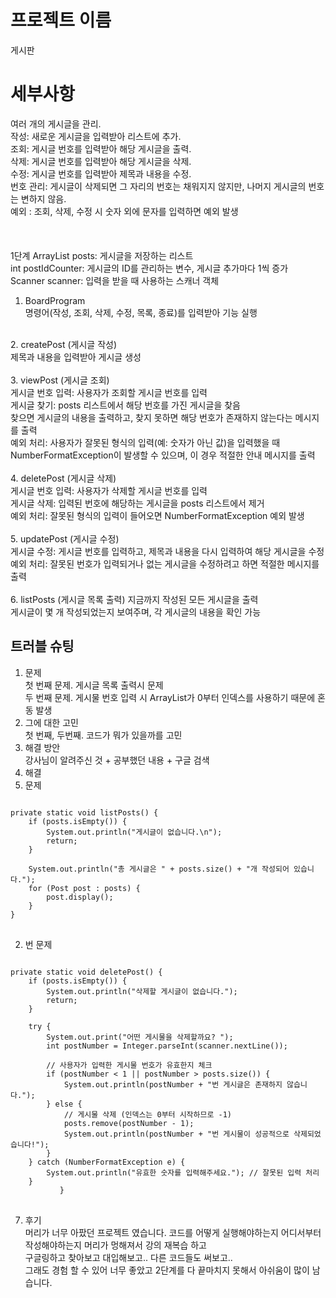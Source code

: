 # 프로젝트 이름
게시판

# 세부사항
여러 개의 게시글을 관리.<br/>
작성: 새로운 게시글을 입력받아 리스트에 추가.<br/>
조회: 게시글 번호를 입력받아 해당 게시글을 출력.<br/>
삭제: 게시글 번호를 입력받아 해당 게시글을 삭제.<br/>
수정: 게시글 번호를 입력받아 제목과 내용을 수정.<br/>
번호 관리: 게시글이 삭제되면 그 자리의 번호는 채워지지 않지만, 나머지 게시글의 번호는 변하지 않음.<br/>
예외 : 조회, 삭제, 수정 시 숫자 외에 문자를 입력하면 예외 발생<br/>
<br/>
<br/>
<br/>
1단계
ArrayList<Post> posts: 게시글을 저장하는 리스트<br/>
int postIdCounter: 게시글의 ID를 관리하는 변수, 게시글 추가마다 1씩 증가<br/>
Scanner scanner: 입력을 받을 때 사용하는 스캐너 객체<br/>
1.  BoardProgram<br/>
명령어(작성, 조회, 삭제, 수정, 목록, 종료)를 입력받아 기능 실행<br/>
<br/>
2. createPost (게시글 작성)<br/>
제목과 내용을 입력받아 게시글 생성<br/>
<br/>
3. viewPost (게시글 조회)<br/>
게시글 번호 입력: 사용자가 조회할 게시글 번호를 입력<br/>
게시글 찾기: posts 리스트에서 해당 번호를 가진 게시글을 찾음<br/>
찾으면 게시글의 내용을 출력하고, 찾지 못하면 해당 번호가 존재하지 않는다는 메시지를 출력<br/>
예외 처리: 사용자가 잘못된 형식의 입력(예: 숫자가 아닌 값)을 입력했을 때<br/>
NumberFormatException이 발생할 수 있으며, 이 경우 적절한 안내 메시지를 출력<br/>
<br/>
4. deletePost (게시글 삭제)<br/>
게시글 번호 입력: 사용자가 삭제할 게시글 번호를 입력<br/>
게시글 삭제: 입력된 번호에 해당하는 게시글을 posts 리스트에서 제거<br/>
예외 처리: 잘못된 형식의 입력이 들어오면 NumberFormatException 예외 발생<br/>
<br/>
5. updatePost (게시글 수정)<br/>
게시글 수정: 게시글 번호를 입력하고, 제목과 내용을 다시 입력하여 해당 게시글을 수정<br/>
예외 처리: 잘못된 번호가 입력되거나 없는 게시글을 수정하려고 하면 적절한 메시지를 출력<br/>
<br/>
6. listPosts (게시글 목록 출력)
지금까지 작성된 모든 게시글을 출력<br/>
게시글이 몇 개 작성되었는지 보여주며, 각 게시글의 내용을 확인 가능<br/>


## 트러블 슈팅
1. 문제<br/>
   첫 번째 문제. 게시글 목록 출력시 문제 <br/>
   두 번째 문제. 게시물 번호 입력 시 ArrayList가 0부터 인덱스를 사용하기 때문에 혼동 발생 <br/>
3. 그에 대한 고민<br/>
   첫 번째, 두번째. 코드가 뭐가 있을까를 고민<br/>
5. 해결 방안<br/>
    강사님이 알려주신 것 + 공부했던 내용 + 구글 검색<br/>
6. 해결<br/>
1. 문제
<pre>
<code>
private static void listPosts() {
    if (posts.isEmpty()) {
        System.out.println("게시글이 없습니다.\n");
        return;
    }

    System.out.println("총 게시글은 " + posts.size() + "개 작성되어 있습니다.");
    for (Post post : posts) {
        post.display();
    }
}
</code>
</pre>
2. 번 문제
<pre>
<code>
private static void deletePost() {
    if (posts.isEmpty()) {
        System.out.println("삭제할 게시글이 없습니다.");
        return;
    }

    try {
        System.out.print("어떤 게시물을 삭제할까요? ");
        int postNumber = Integer.parseInt(scanner.nextLine());

        // 사용자가 입력한 게시물 번호가 유효한지 체크
        if (postNumber < 1 || postNumber > posts.size()) {
            System.out.println(postNumber + "번 게시글은 존재하지 않습니다.");
        } else {
            // 게시물 삭제 (인덱스는 0부터 시작하므로 -1)
            posts.remove(postNumber - 1);
            System.out.println(postNumber + "번 게시물이 성공적으로 삭제되었습니다!");
        }
    } catch (NumberFormatException e) {
        System.out.println("유효한 숫자를 입력해주세요."); // 잘못된 입력 처리
    }
           }
</code>
</pre>
7. 후기<br/>
    머리가 너무 아팠던 프로젝트 였습니다. 코드를 어떻게 실행해야하는지 어디서부터 작성해야하는지 머리가 멍해져서 강의 재복습 하고<br/>
   구글링하고 찾아보고 대입해보고.. 다른 코드들도 써보고..<br/>
   그래도 경험 할 수 있어 너무 좋았고 2단계를 다 끝마치지 못해서 아쉬움이 많이 남습니다.<br/>
    
